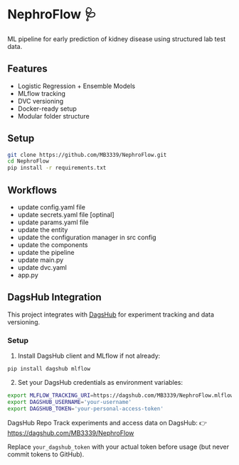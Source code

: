 # NephroFlow 🩺

ML pipeline for early prediction of kidney disease using structured lab test data.

## Features
- Logistic Regression + Ensemble Models
- MLflow tracking
- DVC versioning
- Docker-ready setup
- Modular folder structure

## Setup

```bash
git clone https://github.com/MB3339/NephroFlow.git
cd NephroFlow
pip install -r requirements.txt
```
## Workflows
- update config.yaml file
- update secrets.yaml file [optinal]
- update params.yaml file
- update the entity
- update the configuration manager in src config
- update the components
- update the pipeline
- update main.py
- update dvc.yaml
- app.py

## DagsHub Integration

This project integrates with [DagsHub](https://dagshub.com) for experiment tracking and data versioning.

### Setup

1. Install DagsHub client and MLflow if not already:

```bash
pip install dagshub mlflow
```


2. Set your DagsHub credentials as environment variables:
```bash
export MLFLOW_TRACKING_URI=https://dagshub.com/MB3339/NephroFlow.mlflow
export DAGSHUB_USERNAME='your-username'
export DAGSHUB_TOKEN='your-personal-access-token'
```

DagsHub Repo
Track experiments and access data on DagsHub:
👉 https://dagshub.com/MB3339/NephroFlow


Replace `your_dagshub_token` with your actual token before usage (but never commit tokens to GitHub).



